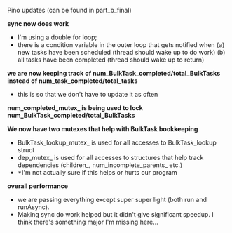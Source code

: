 Pino updates (can be found in part_b_final)

**sync now does work**
- I'm using a double for loop;
- there is a condition variable in the outer loop that gets notified when
    (a) new tasks have been scheduled (thread should wake up to do work)
    (b) all tasks have been completed (thread should wake up to return)


**we are now keeping track of num_BulkTask_completed/total_BulkTasks instead of num_task_completed/total_tasks**
- this is so that we don't have to update it as often

**num_completed_mutex_ is being used to lock num_BulkTask_completed/total_BulkTasks**

**We now have two mutexes that help with BulkTask bookkeeping**
- BulkTask_lookup_mutex_ is used for all accesses to BulkTask_lookup struct
- dep_mutex_ is used for all accesses to structures that help track dependencies (children_, num_incomplete_parents_ etc.)
- *I'm not actually sure if this helps or hurts our program


**overall performance**
- we are passing everything except super super light (both run and runAsync).
- Making sync do work helped but it didn't give significant speedup. I think there's something major I'm missing here...



